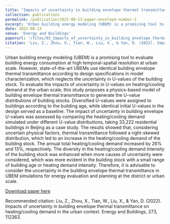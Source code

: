 ```yaml
---
title: "Impacts of uncertainty in building envelope thermal transmittance on heating/cooling demand in the urban context"
collection: publications
permalink: /publication/2022-08-13-paper-envelope-number-1
excerpt: 'Urban building energy modeling (UBEM) is a promising tool to evaluate building energy consumption at high temporal-spatial resolution at urban scale. However, state-of-the-art UBEMs use identical building envelope thermal transmittance according to design specifications in model characterization, which neglects the uncertainty in U-values of the building stock. To evaluate the impacts of uncertainty in U-values on heating/cooling demand at the urban scale, this study proposes a physics-based model of building envelope thermal transmittance to generate the U-value distributions of building stocks. Diversified U-values were assigned to buildings according to the building age, while identical initial U-values in the design served as a baseline. The impact of uncertainty in building envelope U-values was assessed by comparing the heating/cooling demand simulated under different U-value distributions, taking 33,222 residential buildings in Beijing as a case study. The results showed that, considering uncertain physical factors, thermal transmittance followed a right-skewed distribution, which led to an increase in the heating/cooling demand of the building stock. The annual total heating/cooling demand increased by 26% and 13%, respectively. The diversity in the heating/cooling demand intensity of the building stock was enhanced when more causes of uncertainty were considered, which was more evident in the building stock with a small range of building age or heating demand intensity. Therefore, it is advisable to consider the uncertainty in the building envelope thermal transmittance in UBEM simulations for energy evaluation and planning at the district or urban scale.'
date: 2022-08-13
venue: 'Energy and Buildings'
paperurl: '/files/03_Impacts_of_uncertainty_in_building_envelope_thermal_transmittance_on_heatingcooling_demand_in_the_urban_context.pdf'
citation: 'Liu, Z., Zhou, X., Tian, W., Liu, X., & Yan, D. (2022). Impacts of uncertainty in building envelope thermal transmittance on heating/cooling demand in the urban context. Energy and Buildings, 273, 112363.'
---
```

Urban building energy modeling (UBEM) is a promising tool to evaluate building energy consumption at high temporal-spatial resolution at urban scale. However, state-of-the-art UBEMs use identical building envelope thermal transmittance according to design specifications in model characterization, which neglects the uncertainty in U-values of the building stock. To evaluate the impacts of uncertainty in U-values on heating/cooling demand at the urban scale, this study proposes a physics-based model of building envelope thermal transmittance to generate the U-value distributions of building stocks. Diversified U-values were assigned to buildings according to the building age, while identical initial U-values in the design served as a baseline. The impact of uncertainty in building envelope U-values was assessed by comparing the heating/cooling demand simulated under different U-value distributions, taking 33,222 residential buildings in Beijing as a case study. The results showed that, considering uncertain physical factors, thermal transmittance followed a right-skewed distribution, which led to an increase in the heating/cooling demand of the building stock. The annual total heating/cooling demand increased by 26% and 13%, respectively. The diversity in the heating/cooling demand intensity of the building stock was enhanced when more causes of uncertainty were considered, which was more evident in the building stock with a small range of building age or heating demand intensity. Therefore, it is advisable to consider the uncertainty in the building envelope thermal transmittance in UBEM simulations for energy evaluation and planning at the district or urban scale.

[Download paper here](http://zr-liu.github.io/files/03_Impacts_of_uncertainty_in_building_envelope_thermal_transmittance_on_heatingcooling_demand_in_the_urban_context.pdf)

Recommended citation: Liu, Z., Zhou, X., Tian, W., Liu, X., & Yan, D. (2022). Impacts of uncertainty in building envelope thermal transmittance on heating/cooling demand in the urban context. Energy and Buildings, 273, 112363.

